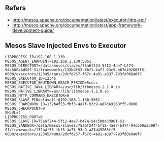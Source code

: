 
## Refers
  - http://mesos.apache.org/documentation/latest/executor-http-api/
  - http://mesos.apache.org/documentation/latest/app-framework-development-guide/

## Mesos Slave Injected Envs to Executor
```liquid
LIBPROCESS_IP=192.168.1.130
MESOS_AGENT_ENDPOINT=192.168.1.130:5051
MESOS_DIRECTORY=/data/mesos/slaves/75a6f244-5f12-4ae7-b474-94c500a3d98f-S1/frameworks/132b4f53-fbf3-4a7f-93c9-a87d49268ff5-0000/executors/12345/runs/2dcfd257-f67c-4a91-a897-793fd068a0f7
MESOS_EXECUTOR_ID=12345
MESOS_EXECUTOR_SHUTDOWN_GRACE_PERIOD=5secs
MESOS_NATIVE_JAVA_LIBRARY=/usr/lib/libmesos-1.2.0.so
MESOS_NATIVE_LIBRARY=/usr/lib/libmesos-1.2.0.so
MESOS_HTTP_COMMAND_EXECUTOR=0
MESOS_SLAVE_PID=slave(1)@192.168.1.130:5051
MESOS_FRAMEWORK_ID=132b4f53-fbf3-4a7f-93c9-a87d49268ff5-0000
MESOS_CHECKPOINT=0
SHLVL=2
LIBPROCESS_PORT=0
MESOS_SLAVE_ID=75a6f244-5f12-4ae7-b474-94c500a3d98f-S1
MESOS_SANDBOX=/data/mesos/slaves/75a6f244-5f12-4ae7-b474-94c500a3d98f-S1/frameworks/132b4f53-fbf3-4a7f-93c9-a87d49268ff5-0000/executors/12345/runs/2dcfd257-f67c-4a91-a897-793fd068a0f7
```
